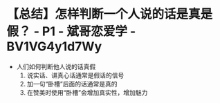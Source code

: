 # 【总结】怎样判断一个人说的话是真是假？ - P1 - 斌哥恋爱学 - BV1VG4y1d7Wy

-   人们如何判断他人说的话真假
    1.  说实话、讲真心话通常是假话的信号
    2.  加一句“卧槽”后面的话通常是真的
    3.  在赞美时使用“卧槽”会增加真实性，增加魅力